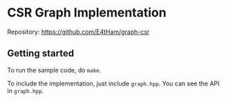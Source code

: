 
<!-- README.md -->

# CSR Graph Implementation

Repository: <https://github.com/E4tHam/graph-csr>

## Getting started

To run the sample code, do `make`.

To include the implementation, just include `graph.hpp`. You can see the API in `graph.hpp`.
